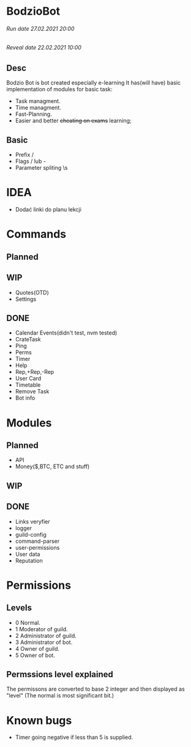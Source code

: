 # BodzioBot

###### Run date 27.02.2021 20:00
###### Reveal date 22.02.2021 10:00
## Desc
Bodzio Bot is bot created especially e-learning
It has(will have) basic implementation of modules for basic task:
- Task managment.
- Time managment.
- Fast-Planning.
- Easier and better ~~cheating on exams~~ learning;

## Basic
- Prefix /
- Flags / lub -
- Parameter spliting \s
# IDEA
- Dodać linki do planu lekcji

# Commands

## Planned
## WIP 
- Quotes(OTD)
- Settings
## DONE
- Calendar Events(didn't test, nvm tested)
- CrateTask
- Ping
- Perms
- Timer
- Help
- Rep,+Rep,-Rep
- User Card
- Timetable
- Remove Task
- Bot info
# Modules

## Planned
- API
- Money($,BTC, ETC and stuff)

## WIP 

## DONE
- Links veryfier
- logger
- guild-config
- command-parser
- user-permissions
- User data
- Reputation

# Permissions
## Levels
- 0 Normal.
- 1 Moderator of guild.
- 2 Administrator of guild.
- 3 Administrator of bot.
- 4 Owner of guild.
- 5 Owner of bot.


## Permssions level explained
The permissons are converted to base 2 integer and then displayed as "level"
(The normal is most significant bit.)

# Known bugs 
- Timer going negative if less than 5 is supplied.